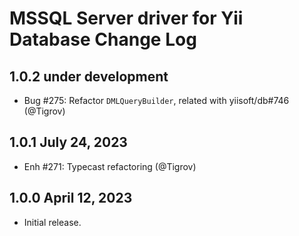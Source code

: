 # MSSQL Server driver for Yii Database Change Log

## 1.0.2 under development

- Bug #275: Refactor `DMLQueryBuilder`, related with yiisoft/db#746 (@Tigrov)

## 1.0.1 July 24, 2023

- Enh #271: Typecast refactoring (@Tigrov)

## 1.0.0 April 12, 2023

- Initial release.
